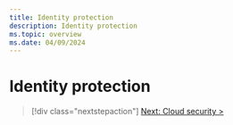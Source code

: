 ```yaml
---
title: Identity protection
description: Identity protection
ms.topic: overview
ms.date: 04/09/2024
---
```


# Identity protection

> [!div class="nextstepaction"]
> [Next: Cloud security >](cloud-security.md)